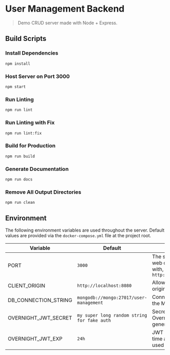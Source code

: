 # User Management Backend
> Demo CRUD server made with Node + Express.

## Build Scripts

### Install Dependencies
```
npm install
```

### Host Server on Port 3000
```
npm start
```

### Run Linting
```
npm run lint
```

### Run Linting with Fix
```
npm run lint:fix
```

### Build for Production
```
npm run build
```

### Generate Documentation
```
npm run docs
```

### Remove All Output Directories
```
npm run clean
```

## Environment

The following environment variables are used throughout the server. Default values are provided via the `docker-compose.yml` file at the project root.

| Variable             | Default                                     | Description                                                                    |
| -------------------- | ------------------------------------------- | ------------------------------------------------------------------------------ |
| PORT                 | `3000`                                      | The server port for web clients to interact with, i.e. `http://localhost:3000` |
| CLIENT_ORIGIN        | `http://localhost:8080`                     | Allowed web client origin for CORS                                             |
| DB_CONNECTION_STRING | `mongodb://mongo:27017/user-management`     | Connection string for the MongoDB instance                                     |
| OVERNIGHT_JWT_SECRET | `my super long random string for fake auth` | Secret used by Overnight.js for JWT generation                                 |
| OVERNIGHT_JWT_EXP    | `24h`                                       | JWT token expiration time after creation, used by Overnight.js                 |
